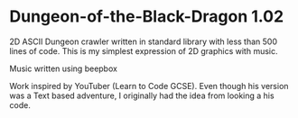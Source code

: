 # Dungeon-of-the-Black-Dragon 1.02 
2D ASCII Dungeon crawler written in standard library with less than 500 lines of code. This is my simplest expression of 2D graphics with music. 

Music written using beepbox 

Work inspired by YouTuber (Learn to Code GCSE). Even though his version was a Text based adventure, I originally had the idea from looking a his code.  
